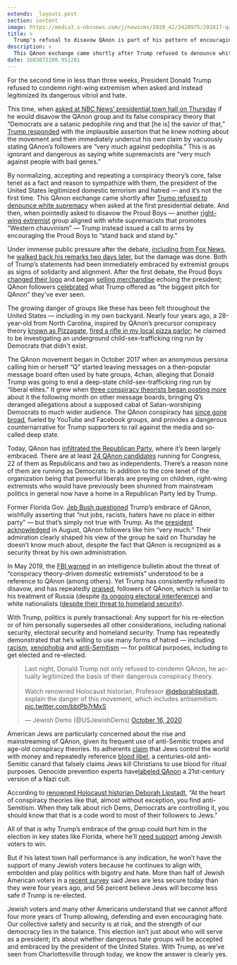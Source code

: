 ```yaml
--- 
extends: _layouts.post 
section: content 
image: https://media3.s-nbcnews.com/j/newscms/2020_42/3420975/201017-qanon-al-1335_e7205cd9c06770e63e8100dc66b6acf5.nbcnews-fp-1200-630.jpg 
title: > 
  Trump's refusal to disavow QAnon is part of his pattern of encouraging hate for political gain 
description: > 
  This QAnon exchange came shortly after Trump refused to denounce white supremacy when asked at the first presidential debate.Both of Trump’s statements had been immediately embraced by extremist groups as signs of solidarity and alignment.After the first debate, the Proud Boys changed their logo and began selling merchandise echoing the president; QAnon followers celebrated what Trump offered as "the biggest pitch for QAnon" they've ever seen.Last night, Donald Trump not only refused to condemn QAnon, he actually legitimized the basis of their dangerous conspiracy theory.Jewish voters and many other Americans understand that we cannot afford four more years of Trump allowing, defending and even encouraging hate. 
date: 1603072100.951281 
--- 
```

<div><p class="endmarkEnabled">For the second time in less than three weeks, President Donald Trump refused to condemn right-wing extremism when asked and instead legitimized its dangerous vitriol and hate.</p><p class="endmarkEnabled">This time, when <a href="https://www.nbcnews.com/video/trump-denounces-white-supremacy-sidesteps-question-on-qanon-93935685787">asked at NBC News&#8217; presidential town hall on Thursday</a> if he would disavow the QAnon group and its false conspiracy theory that &#8220;Democrats are a satanic pedophile ring and that [he is] the savior of that,&#8221; <a href="https://www.cnn.com/2020/10/15/politics/donald-trump-qanon-town-hall/index.html" target="_blank">Trump responded</a> with the implausible assertion that he knew nothing about the movement and then immediately undercut his own claim by vacuously stating QAnon&#8217;s followers are &#8220;very much against pedophilia.&#8221; This is as ignorant and dangerous as saying white supremacists are &#8220;very much against people with bad genes.&#8221;</p><p class="endmarkEnabled">By normalizing, accepting and repeating a conspiracy theory&#8217;s core, false tenet as a fact and reason to sympathize with them, the president of the United States legitimized domestic terrorism and hatred &#8212; and it&#8217;s not the first time. This QAnon exchange came shortly after <a href="https://www.npr.org/2020/09/30/918483794/from-debate-stage-trump-declines-to-denounce-white-supremacy" target="_blank">Trump refused to denounce white supremacy</a> when asked at the first presidential debate. And then, when pointedly asked to disavow the Proud Boys &#8212; another <a href="https://www.adl.org/proudboys">right-wing extremist</a> group aligned with white supremacists that promotes &#8220;Western chauvinism&#8221; &#8212; Trump instead issued a call to arms by encouraging the Proud Boys to &#8220;stand back and stand by.&#8221;</p><p></p><p id="taboolaReadMoreBelow"></p><p class="endmarkEnabled">Under immense public pressure after the debate, <a href="https://www.thewrap.com/donald-trump-brian-kilmeade-debate-performance-white-supremacists-fox-and-friends-response/">including from Fox News</a>, he <a href="https://www.reuters.com/article/us-usa-election-trump-proudboys/trump-says-he-condemns-all-white-supremacists-including-proud-boys-idUSKBN26N09B">walked back his remarks two days later</a>, but the damage was done. Both of Trump&#8217;s statements had been immediately embraced by extremist groups as signs of solidarity and alignment. After the first debate, the Proud Boys <a href="https://www.newsweek.com/proud-boys-stand-trump-debate-1535240" target="_blank">changed their logo</a> and began <a href="https://www.cbsnews.com/news/stand-back-and-stand-by-proud-boys-merchandise-amazon/" target="_blank">selling merchandise</a> echoing the president; QAnon followers <a href="https://www.washingtonpost.com/technology/2020/10/16/qanon-trump-conspiracy/">celebrated</a> what Trump offered as "the biggest pitch for QAnon" they've ever seen.</p><p class="endmarkEnabled">The growing danger of groups like these has been felt throughout the United States &#8212; including in my own backyard. Nearly four years ago, a 28-year-old from North Carolina, inspired by QAnon&#8217;s precursor conspiracy theory <a href="https://time.com/4590255/pizzagate-fake-news-what-to-know/">known as Pizzagate</a>, <a href="https://www.washingtonpost.com/news/local/wp/2016/12/04/d-c-police-respond-to-report-of-a-man-with-a-gun-at-comet-ping-pong-restaurant/">fired a rifle in my local pizza parlor</a>; he claimed to be investigating an underground child-sex-trafficking ring run by Democrats that didn't exist.</p><p class="endmarkEnabled">The QAnon movement began in October 2017 when an anonymous persona calling him or herself &#8220;Q&#8221; started leaving messages on a then-popular message board often used by hate groups, 4chan, alleging that Donald Trump was going to end a deep-state child-sex-trafficking ring run by &#8220;liberal elites.&#8221; It grew when <a href="https://www.nbcnews.com/tech/tech-news/how-three-conspiracy-theorists-took-q-sparked-qanon-n900531" target="_blank">three conspiracy theorists began posting more</a> about it the following month on other message boards, bringing Q&#8217;s deranged allegations about a supposed cabal of Satan-worshiping Democrats to much wider audience. The QAnon conspiracy has <a href="https://www.motherjones.com/politics/2020/08/qanon-mainstream/">since gone broad</a>, fueled by YouTube and Facebook groups, and provides a dangerous counternarrative for Trump supporters to rail against the media and so-called deep state.</p><p class="endmarkEnabled">Today, QAnon has <a href="https://www.businessinsider.com/how-qanon-infiltrated-the-gop-2020-10" target="_blank">infiltrated the Republican Party</a>, where it&#8217;s been largely embraced. There are at least <a href="https://nymag.com/intelligencer/2020/09/qanon-republican-party-congress.html">24 QAnon candidates</a> running for Congress, 22 of them as Republicans and two as independents. There&#8217;s a reason none of them are running as Democrats: In addition to the core tenet of the organization being that powerful liberals are preying on children, right-wing extremists who would have previously been shunned from mainstream politics in general now have a home in a Republican Party led by Trump.</p><p></p><p class="endmarkEnabled">Former Florida Gov. <a href="https://www.chicagotribune.com/nation-world/ct-nw-trump-qanon-conspiracy-theory-20200820-m6oeff7wojf77dyeupvl7u6xbu-story.html" target="_blank">Jeb Bush questioned</a> Trump&#8217;s embrace of QAnon, wishfully asserting that &#8220;nut jobs, racists, haters have no place in either party&#8221; &#8212; but that&#8217;s simply not true with Trump. As the <a href="https://www.washingtonpost.com/politics/2020/08/19/trump-gives-more-oxygen-dangerous-qanon-movement-they-like-me-very-much/" target="_blank">president acknowledged</a> in August, QAnon followers like him &#8220;very much.&#8221; Their admiration clearly shaped his view of the group he said on Thursday he doesn&#8217;t know much about, despite the fact that QAnon is recognized as a security threat by his own administration.</p><p class="opinary-widget-embed"></p><p class="endmarkEnabled">In May 2019, the <a href="https://news.yahoo.com/fbi-documents-conspiracy-theories-terrorism-160000507.html" target="_blank">FBI warned</a> in an intelligence bulletin about the threat of &#8220;conspiracy theory-driven domestic extremists&#8221; understood to be a reference to QAnon (among others). Yet Trump has consistently refused to disavow, and has repeatedly <a href="https://www.chicagotribune.com/nation-world/ct-nw-trump-qanon-conspiracy-theory-20200820-m6oeff7wojf77dyeupvl7u6xbu-story.html">praised</a>, followers of QAnon, which is similar to his treatment of Russia (despite <a href="https://www.nytimes.com/2020/09/09/us/politics/homeland-security-russia-trump.html">its ongoing electoral interference</a>) and white nationalists (<a href="https://www.politico.com/news/2020/09/17/fbi-director-russia-election-meddling-416839">despite their threat to homeland security</a>).</p><p class="endmarkEnabled">With Trump, politics is purely transactional: Any support for his re-election or of him personally supersedes all other considerations, including national security, electoral security and homeland security. Trump has repeatedly demonstrated that he&#8217;s willing to use many forms of hatred &#8212; including <a href="https://www.vox.com/2016/7/25/12270880/donald-trump-racist-racism-history">racism</a>, <a href="https://www.businessinsider.com/trump-uses-racism-xenophobia-to-get-base-excited-for-2020-2019-7">xenophobia</a> and <a href="https://www.washingtonpost.com/opinions/anti-semitism-is-no-longer-an-undertone-of-trumps-campaign-its-the-melody/2016/11/07/b1ad6e22-a50a-11e6-8042-f4d111c862d1_story.html">anti-Semitism</a> &#8212; for political purposes, including to get elected and re-elected.</p><blockquote class="twitter-tweet"><p lang="en" dir="ltr">Last night, Donald Trump not only refused to condemn QAnon, he actually legitimized the basis of their dangerous conspiracy theory.<br><br>Watch renowned Holocaust historian, Professor <a href="https://twitter.com/deborahlipstadt?ref_src=twsrc%5Etfw">@deborahlipstadt</a>, explain the danger of this movement, which includes antisemitism. <a href="https://t.co/bbtPb7rMxS">pic.twitter.com/bbtPb7rMxS</a></p>&#8212; Jewish Dems (@USJewishDems) <a href="https://twitter.com/USJewishDems/status/1317119895214096387?ref_src=twsrc%5Etfw">October 16, 2020</a></blockquote> <p class="endmarkEnabled">American Jews are particularly concerned about the rise and mainstreaming of QAnon, given its frequent use of anti-Semitic tropes and age-old conspiracy theories. Its adherents <a href="https://www.timesofisrael.com/qanon-is-an-old-form-of-anti-semitism-in-a-new-package-say-experts/">claim</a> that Jews control the world with money and repeatedly reference <a href="https://www.adl.org/education/resources/glossary-terms/blood-libel">blood libel</a>, a centuries-old anti-Semitic canard that falsely claims Jews kill Christians to use blood for ritual purposes. Genocide prevention experts have<a href="https://www.justsecurity.org/72339/qanon-is-a-nazi-cult-rebranded/" target="_blank">labeled QAnon</a> a 21st-century version of a Nazi cult.</p><p></p><p class="endmarkEnabled">According to <a href="https://twitter.com/USJewishDems/status/1317119895214096387?s=20" target="_blank">renowned Holocaust historian Deborah Lipstadt</a>, &#8220;At the heart of conspiracy theories like that, almost without exception, you find anti-Semitism. When they talk about rich Dems, Democrats are controlling it, you should know that that is a code word to most of their followers to Jews.&#8221;</p><p class="endmarkEnabled">All of that is why Trump&#8217;s embrace of the group could hurt him in the election in key states like Florida, where he&#8217;ll <a href="https://www.sun-sentinel.com/florida-jewish-journal/fl-jj-jewish-republicans-democrats-watch-florida-20200818-gcutdgsojbfylnh7vbib62fal4-story.html">need support</a> among Jewish voters to win.</p><p class="endmarkEnabled">But if his latest town hall performance is any indication, he won&#8217;t have the support of many Jewish voters because he continues to align with, embolden and play politics with bigotry and hate. More than half of Jewish American voters in a <a href="https://www.jewishelectorateinstitute.org/2020-national-survey-of-likely-jewish-voters/" target="_blank">recent survey</a> said Jews are less secure today than they were four years ago, and 56 percent believe Jews will become less safe if Trump is re-elected.</p><p></p><p class="endmarkEnabled">Jewish voters and many other Americans understand that we cannot afford four more years of Trump allowing, defending and even encouraging hate. Our collective safety and security is at risk, and the strength of our democracy lies in the balance. This election isn&#8217;t just about who will serve as a president; it&#8217;s about whether dangerous hate groups will be accepted and embraced by the president of the United States. With Trump, as we&#8217;ve seen from Charlottesville through today, we know the answer is clearly yes.</p></div>
